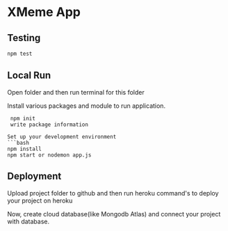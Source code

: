 # XMeme App

## Testing

```bash
npm test
```

## Local Run

Open folder and then run terminal for this folder

Install various packages and module to run application.
```Give command
 npm init
 write package information

Set up your development environment
```bash
npm install
npm start or nodemon app.js
```

## Deployment

Upload project folder to github and then run heroku command's to deploy your project on heroku

Now, create cloud database(like Mongodb Atlas) and connect your project with database.

